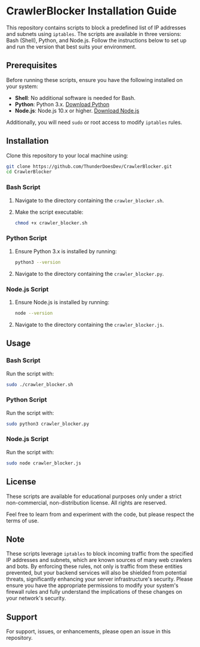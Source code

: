 
# CrawlerBlocker Installation Guide

This repository contains scripts to block a predefined list of IP addresses and subnets using `iptables`. The scripts are available in three versions: Bash (Shell), Python, and Node.js. Follow the instructions below to set up and run the version that best suits your environment.

## Prerequisites

Before running these scripts, ensure you have the following installed on your system:
- **Shell**: No additional software is needed for Bash.
- **Python**: Python 3.x. [Download Python](https://www.python.org/downloads/)
- **Node.js**: Node.js 10.x or higher. [Download Node.js](https://nodejs.org/en/download/)

Additionally, you will need `sudo` or root access to modify `iptables` rules.

## Installation

Clone this repository to your local machine using:

```bash
git clone https://github.com/ThunderDoesDev/CrawlerBlocker.git
cd CrawlerBlocker
```

### Bash Script

1. Navigate to the directory containing the `crawler_blocker.sh`.
2. Make the script executable:

    ```bash
    chmod +x crawler_blocker.sh
    ```

### Python Script

1. Ensure Python 3.x is installed by running:

    ```bash
    python3 --version
    ```

2. Navigate to the directory containing the `crawler_blocker.py`.

### Node.js Script

1. Ensure Node.js is installed by running:

    ```bash
    node --version
    ```

2. Navigate to the directory containing the `crawler_blocker.js`.

## Usage

### Bash Script

Run the script with:

```bash
sudo ./crawler_blocker.sh
```

### Python Script

Run the script with:

```bash
sudo python3 crawler_blocker.py
```

### Node.js Script

Run the script with:

```bash
sudo node crawler_blocker.js
```

## License

These scripts are available for educational purposes only under a strict non-commercial, non-distribution license. All rights are reserved.

Feel free to learn from and experiment with the code, but please respect the terms of use.

## Note

These scripts leverage `iptables` to block incoming traffic from the specified IP addresses and subnets, which are known sources of many web crawlers and bots. By enforcing these rules, not only is traffic from these entities prevented, but your backend services will also be shielded from potential threats, significantly enhancing your server infrastructure's security. Please ensure you have the appropriate permissions to modify your system's firewall rules and fully understand the implications of these changes on your network's security.

## Support

For support, issues, or enhancements, please open an issue in this repository.

